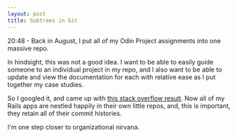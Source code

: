```yaml
---
layout: post
title: Subtrees in Git
---
```


20:48 - Back in August, I put all of my Odin Project assignments into one massive repo.

In hindsight, this was not a good idea. I want to be able to easily guide someone to an individual project in my repo, and I also want to be able to update and view the documentation for each with relative ease as I put together my case studies.

So I googled it, and came up with [this stack overflow result](http://stackoverflow.com/questions/359424/detach-subdirectory-into-separate-git-repository/17864475#17864475). Now all of my Rails apps are nestled happily in their own little repos, and, this is important, they retain all of their commit histories.

I'm one step closer to organizational nirvana.